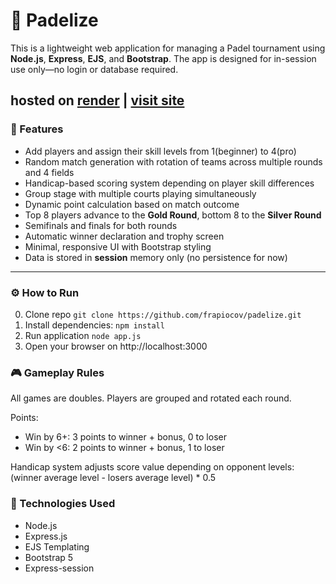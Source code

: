 # 🎾 Padelize

This is a lightweight web application for managing a Padel tournament using **Node.js**, **Express**, **EJS**, and **Bootstrap**. The app is designed for in-session use only—no login or database required.

hosted on [render](https://render.com) |
[visit site](https://padelize.onrender.com/)
---

### 🚀 Features

- Add players and assign their skill levels from 1(beginner) to 4(pro)
- Random match generation with rotation of teams across multiple rounds and 4 fields
- Handicap-based scoring system depending on player skill differences
- Group stage with multiple courts playing simultaneously
- Dynamic point calculation based on match outcome
- Top 8 players advance to the **Gold Round**, bottom 8 to the **Silver Round**
- Semifinals and finals for both rounds
- Automatic winner declaration and trophy screen
- Minimal, responsive UI with Bootstrap styling
- Data is stored in **session** memory only (no persistence for now)

---

### ⚙️ How to Run
0. Clone repo
    ```git clone https://github.com/frapiocov/padelize.git```
1. Install dependencies:
   ```npm install```
2. Run application
    ```node app.js```
3. Open your browser on http://localhost:3000

### 🎮 Gameplay Rules
All games are doubles. Players are grouped and rotated each round.

Points:
- Win by 6+: 3 points to winner + bonus, 0 to loser
- Win by <6: 2 points to winner + bonus, 1 to loser

Handicap system adjusts score value depending on opponent levels: (winner average level - losers average level) * 0.5

### 🧠 Technologies Used
- Node.js
- Express.js
- EJS Templating
- Bootstrap 5
- Express-session